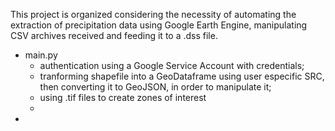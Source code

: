 This project is organized considering the necessity of automating the extraction of precipitation data using Google Earth Engine,
manipulating CSV archives received and feeding it to a .dss file. 

- main.py
  - authentication using a Google Service Account with credentials;
  - tranforming shapefile into a GeoDataframe using user especific SRC, then converting it to GeoJSON, in order to manipulate it;
  - using .tif files to create zones of interest
  - 
- 
